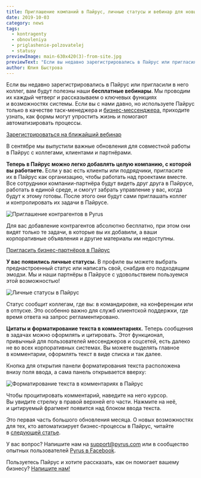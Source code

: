 ```yaml
---
title: Приглашение компаний в Пайрус, личные статусы и вебинар для новых пользователей
date: 2019-10-03
category: news
tags:
  - kontragenty
  - obnovleniya
  - priglashenie-polzovatelej
  - statusy
previewImage: main-630x420(3)-from-site.jpg
previewText: "Если вы недавно зарегистрировались в Пайрус или пригласили в него коллег, вам будут полезны наши бесплатные вебинары. Мы проводим их каждый четверг и рассказываем о ключевых функциях и возможностях системы. Если вы с нами давно, но используете Пайрус только в качестве таск-менеджера и бизнес-мессенджера, приходите узнать, как формы могут упростить жизнь и помогают автоматизировать процессы."
author: Юлия Быстрова
---
```

Если вы недавно зарегистрировались в Пайрус или пригласили в него коллег, вам будут полезны наши **бесплатные вебинары**. Мы проводим их каждый четверг и рассказываем о ключевых функциях и возможностях системы. Если вы с нами давно, но используете Пайрус только в качестве таск-менеджера и [бизнес-мессенджера,](https://pyrus.com/ru/product) приходите узнать, как формы могут упростить жизнь и помогают автоматизировать процессы.

[Зарегистрироваться на ближайший вебинар](https://pyrus.com/form/681230)

В сентябре мы выпустили важные обновления для совместной работы в Пайрус с коллегами, клиентами и партнёрами.

**Теперь в Пайрус можно легко добавлять целую компанию, с которой вы работаете.** Если у вас есть клиенты или подрядчики, пригласите их в Пайрус как организацию, чтобы работать над проектами вместе. Все сотрудники компании-партнёра будут видеть друг друга в Пайрусе, работать в единой среде, и смогут забрать управление у вас, когда будут к этому готовы. После этого они будут сами приглашать коллег и контролировать их задачи в Пайрусе.

![Приглашение контрагентов в Pyrus](contr1.webp)

Для вас добавление контрагентов абсолютно бесплатно, при этом они видят только те задачи, в которые вы их добавили, а ваши корпоративные объявления и другие материалы им недоступны.

[Пригласить бизнес-партнёров в Пайрус](https://pyrus.com/ru/help/administration/invite-partner)

**У вас появились личные статусы.** В профиле вы можете выбрать преднастроенный статус или написать свой, снабдив его подходящим эмодзи. Мы и наши партнёры в Пайрусе с удовольствием пользуемся этой возможностью!

![Личные статусы в Пайрус](status_2.webp)

Статус сообщит коллегам, где вы: в командировке, на конференции или в отпуске. Это особенно важно для служб клиентской поддержки, где время ответа на запрос регламентировано.

**Цитаты и форматирование текста в комментариях.** Теперь сообщения в задачах можно оформлять и цитировать. Этот функционал, привычный для пользователей мессенджеров и соцсетей, есть далеко не во всех корпоративных системах. Вы можете выделять главное в комментарии, оформлять текст в виде списка и так далее.

Кнопка для открытия панели форматирования текста расположена внизу поля ввода, а сама панель открывается вверху:

![Форматирование текста в комментариях в Пайрус](rich_3.webp)

Чтобы процитировать комментарий, наведите на него курсор. Вы увидите стрелку в правой верхней его части. Нажмите на неё, и цитируемый фрагмент появится над блоком ввода текста.

Это первая часть большого обновления месяца. О новых возможностях для тех, кто автоматизирует бизнес-процессы в Пайрус, читайте в [следующей статье](/ru/blog/sentyabr-prodolzhenie-scheta-bez-dublikatov-telefoniya-bilajn-i-drugie-obnovleniya).

У вас вопрос? Напишите нам на [support@pyrus.com](mailto:support@pyrus.com) или в сообщество опытных пользователей [Pyrus в Facebook](https://www.facebook.com/groups/pyruspro/).

Пользуетесь Пайрус и хотите рассказать, как он помогает вашему бизнесу? [Напишите нам!](https://pyrus.com/ru/contact-us)